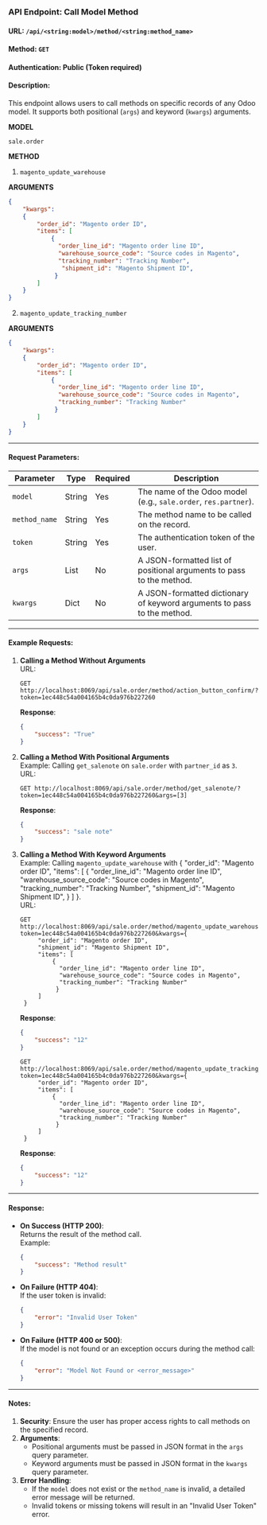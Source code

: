 ### API Endpoint: Call Model Method

#### **URL**: `/api/<string:model>/method/<string:method_name>`

#### **Method**: `GET`

#### **Authentication**: Public (Token required)

#### **Description**:
This endpoint allows users to call methods on specific records of any Odoo model. It supports both positional (`args`) and keyword (`kwargs`) arguments. 

**MODEL**

```sale.order```

**METHOD**

1. ```magento_update_warehouse```
   
**ARGUMENTS**
```json
{
    "kwargs": 
    {
        "order_id": "Magento order ID",
        "items": [
            {
              "order_line_id": "Magento order line ID",
              "warehouse_source_code": "Source codes in Magento",
              "tracking_number": "Tracking Number",
               "shipment_id": "Magento Shipment ID",
             }
        ]
    }
}
```

2. ```magento_update_tracking_number```
   
**ARGUMENTS**
```json
{
    "kwargs": 
    {
        "order_id": "Magento order ID",
        "items": [
            {
              "order_line_id": "Magento order line ID",
              "warehouse_source_code": "Source codes in Magento",
              "tracking_number": "Tracking Number"
             }
        ]
    }
}
```
---

#### **Request Parameters**:
| Parameter      | Type   | Required | Description                                                                                           |
|----------------|--------|----------|-------------------------------------------------------------------------------------------------------|
| `model`        | String | Yes      | The name of the Odoo model (e.g., `sale.order`, `res.partner`).                                       |
| `method_name`  | String | Yes      | The method name to be called on the record.                                                          |
| `token`        | String | Yes      | The authentication token of the user.                                                               |
| `args`         | List   | No       | A JSON-formatted list of positional arguments to pass to the method.                                 |
| `kwargs`       | Dict   | No       | A JSON-formatted dictionary of keyword arguments to pass to the method.                              |

---

#### **Example Requests**:

1. **Calling a Method Without Arguments**  
   URL:  
   ```
   GET http://localhost:8069/api/sale.order/method/action_button_confirm/?token=1ec448c54a004165b4c0da976b227260
   ```  
   **Response**:
   ```json
   {
       "success": "True"
   }
   ```

2. **Calling a Method With Positional Arguments**  
   Example: Calling `get_salenote` on `sale.order` with `partner_id` as `3`.  
   URL:  
   ```
   GET http://localhost:8069/api/sale.order/method/get_salenote/?token=1ec448c54a004165b4c0da976b227260&args=[3]
   ```  
   **Response**:
   ```json
   {
       "success": "sale note"
   }
   ```

3. **Calling a Method With Keyword Arguments**  
   Example: Calling `magento_update_warehouse` with {
        "order_id": "Magento order ID",
        "items": [
            {
              "order_line_id": "Magento order line ID",
              "warehouse_source_code": "Source codes in Magento",
              "tracking_number": "Tracking Number",
               "shipment_id": "Magento Shipment ID",
             }
        ]
    }.  
   URL:  
   ```
   GET http://localhost:8069/api/sale.order/method/magento_update_warehouse/?token=1ec448c54a004165b4c0da976b227260&kwargs={
        "order_id": "Magento order ID",
        "shipment_id": "Magento Shipment ID",
        "items": [
            {
              "order_line_id": "Magento order line ID",
              "warehouse_source_code": "Source codes in Magento",
              "tracking_number": "Tracking Number"
             }
        ]
    }
   ```  
   **Response**:
   ```json
   {
       "success": "12"
   }
   ```
    
   ```
   GET http://localhost:8069/api/sale.order/method/magento_update_tracking_number/?token=1ec448c54a004165b4c0da976b227260&kwargs={
        "order_id": "Magento order ID",
        "items": [
            {
              "order_line_id": "Magento order line ID",
              "warehouse_source_code": "Source codes in Magento",
              "tracking_number": "Tracking Number"
             }
        ]
    }
   ```  
   **Response**:
   ```json
   {
       "success": "12"
   }
   ```

---

#### **Response**:
- **On Success (HTTP 200)**:  
  Returns the result of the method call.  
  Example:
  ```json
  {
      "success": "Method result"
  }
  ```

- **On Failure (HTTP 404)**:  
  If the user token is invalid:  
  ```json
  {
      "error": "Invalid User Token"
  }
  ```

- **On Failure (HTTP 400 or 500)**:  
  If the model is not found or an exception occurs during the method call:  
  ```json
  {
      "error": "Model Not Found or <error_message>"
  }
  ```

---

#### **Notes**:
1. **Security**: Ensure the user has proper access rights to call methods on the specified record.
2. **Arguments**: 
   - Positional arguments must be passed in JSON format in the `args` query parameter.
   - Keyword arguments must be passed in JSON format in the `kwargs` query parameter.
3. **Error Handling**: 
   - If the `model` does not exist or the `method_name` is invalid, a detailed error message will be returned.
   - Invalid tokens or missing tokens will result in an "Invalid User Token" error.
   
